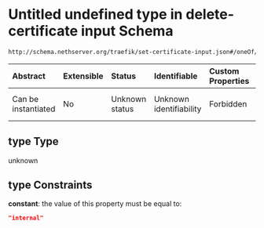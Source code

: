 # Untitled undefined type in delete-certificate input Schema

```txt
http://schema.nethserver.org/traefik/set-certificate-input.json#/oneOf/1/properties/type
```



| Abstract            | Extensible | Status         | Identifiable            | Custom Properties | Additional Properties | Access Restrictions | Defined In                                                                                |
| :------------------ | :--------- | :------------- | :---------------------- | :---------------- | :-------------------- | :------------------ | :---------------------------------------------------------------------------------------- |
| Can be instantiated | No         | Unknown status | Unknown identifiability | Forbidden         | Allowed               | none                | [set-certificate-input.json\*](traefik/set-certificate-input.json "open original schema") |

## type Type

unknown

## type Constraints

**constant**: the value of this property must be equal to:

```json
"internal"
```
